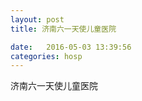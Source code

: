 ```yaml
--- 
layout: post 
title: 济南六一天使儿童医院

date:   2016-05-03 13:39:56 
categories: hosp 
--- 
```

   
济南六一天使儿童医院
